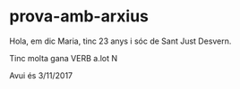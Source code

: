 # prova-amb-arxius

Hola, em dic Maria, tinc 23 anys i sóc de Sant Just Desvern.

Tinc molta gana 
VERB a.lot N

Avui és 3/11/2017
